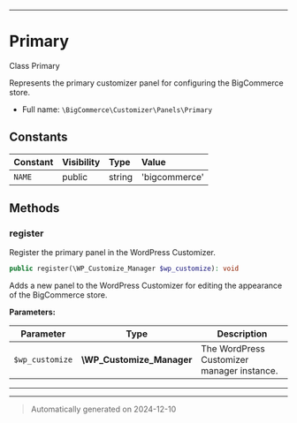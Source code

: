 ***

# Primary

Class Primary

Represents the primary customizer panel for configuring the BigCommerce store.

* Full name: `\BigCommerce\Customizer\Panels\Primary`


## Constants

| Constant | Visibility | Type | Value |
|:---------|:-----------|:-----|:------|
|`NAME`|public|string|&#039;bigcommerce&#039;|


## Methods


### register

Register the primary panel in the WordPress Customizer.

```php
public register(\WP_Customize_Manager $wp_customize): void
```

Adds a new panel to the WordPress Customizer for editing the appearance of the BigCommerce store.






**Parameters:**

| Parameter | Type | Description |
|-----------|------|-------------|
| `$wp_customize` | **\WP_Customize_Manager** | The WordPress Customizer manager instance. |





***


***
> Automatically generated on 2024-12-10
